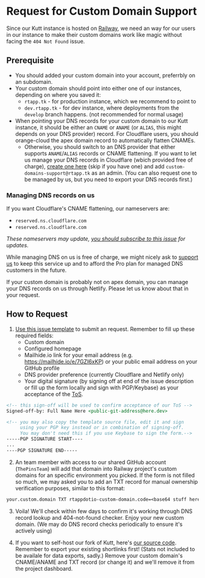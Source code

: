 # Request for Custom Domain Support

Since our Kutt instance is hosted on [Railway](https://railway.app), we need an way for our users in our instance to make their custom
domains work like magic without facing the `404 Not Found` issue.

## Prerequisite

* You should added your custom domain into your account, preferrbly on an subdomain.
* Your custom domain should point into either one of our instances, depending on where you saved it:
  * `rtapp.tk` - for production instance, which we recommend to point to
  * `dev.rtapp.tk` - for dev instance, where deployments from the `develop` branch happens. (not recommended for normal usage)
* When pointing your DNS records for your custom domain to our Kutt instance, it should be either an `CNAME` or `ANAME` (or `ALIAS`, this might depends on your DNS provider) record. For Cloudflare users, you should orange-cloud the apex domain record to automatically flatten CNAMEs.
  * Otherwise, you should switch to an DNS provider that either supports `ANAME`/`ALIAS` records or CNAME flattening. If you want to let us manage your DNS records in Cloudflare (wbich provided free of charge), [create one here](https://rtapp.tk/cl) (skip if you have one) and add `custom-domains-support@rtapp.tk` as an admin. (You can also request one to be managed by us, but you need to export your DNS records first.)

### Managing DNS records on us

If you want Cloudflare's CNAME flattening, our nameservers are:

* `reserved.ns.cloudflare.com`
* `reserved.ns.cloudflare.com`

_These nameservers may update, [you should subscribe to this issue](https://github.com/RecapTime/rtappdotio-custom-domains/issues/1) for updates._

While managing DNS on us is free of charge, we might nicely ask to [support us](https://donate.madebythepins.tk) to keep this service up and to afford the Pro plan for managed DNS customers in the future.

If your custom domain is probably not on apex domain, you can manage your DNS records on us through Netlify. Please let us know about that in your request.

## How to Request

1. [Use this issue template][link] to submit an request. Remember to fill up these required fields:
    * Custom domain
    * Configured homepage
    * Mailhide.io link for your email address (e.g. <https://mailhide.io/e/7GZI6xKP>) or your public email address on your GitHub profile
    * DNS provider preference (currently Cloudflare and Netlify only)
    * Your digital signature (by signing off at end of the issue description or fill up the form locally and sign with PGP/Keybase) as your acceptance of the [ToS](https://rtapp.tk/terms).

[link]: https://github.com/RecapTime/rtappdotio-custom-domains/issues/new/choose

```markdown
<!-- this sign-off will be used to confirm acceptance of our ToS -->
Signed-off-by: Full Name Here <public-git-address@here.dev>

<!-- you may also copy the template source file, edit it and sign
     using your PGP key instead or in combination of signing-off.
     You may don't need this if you use Keybase to sign the form.-->
-----PGP SIGNATURE START----
...
----PGP SIGNATURE END-----
```

2. An team member with access to our shared GitHub account (`ThePinsTeam`) will add that domain into Railway project's custom domains for an specific environment you picked. If the form is not filled so much, we may asked you to add an TXT record for manual ownership verification purposes, similar to this format:

```txt
your.custom.domain TXT rtappdotio-custom-domain.code=<base64 stuff here, which staff may generate from random text> rtappdotio-environment.railwayapp=<rtappdotio|rtappdotio-development> rtapp-custom-domain.ghIssue=https://github.com/RecapTime/rtappdotio-custom-domains/issues/ISSUE-NUMBER-HERE
```

3. Voila! We'll check within few days to confirm it's working through DNS record lookup and 404-not-found checker. Enjoy your new custom domain. (We may do DNS record checks periodically to ensure it's actively using)

4. If you want to self-host our fork of Kutt, here's [our source code](https://rtapp.tk/source). Remember to export your existing shortlinks first! (Stats not included to be availale for data exports, sadly.) Remove your custom domain's CNAME/ANAME and TXT record (or change it) and we'll remove it from the project dashboard.
